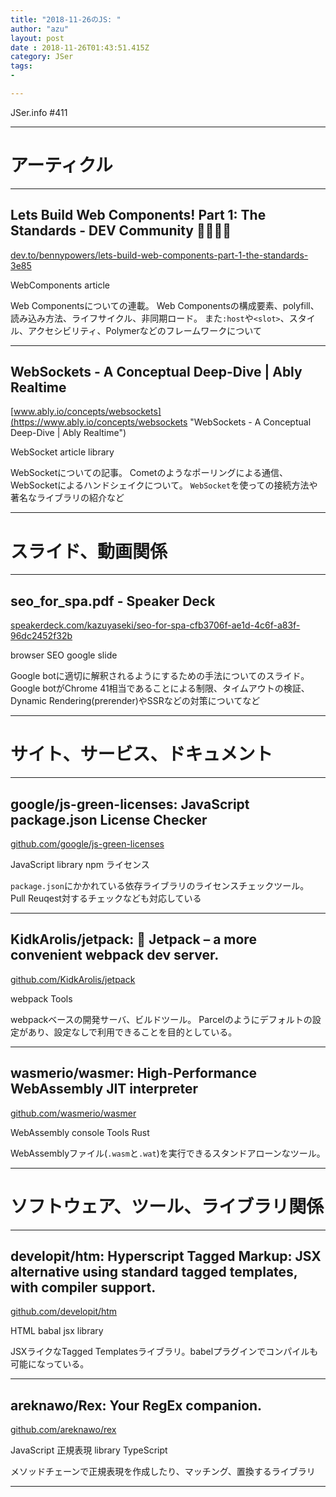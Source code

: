 ```yaml
---
title: "2018-11-26のJS: "
author: "azu"
layout: post
date : 2018-11-26T01:43:51.415Z
category: JSer
tags:
-

---
```


JSer.info #411

----

<h1 class="site-genre">アーティクル</h1>

----

## Lets Build Web Components! Part 1: The Standards - DEV Community 👩‍💻👨‍💻
[dev.to/bennypowers/lets-build-web-components-part-1-the-standards-3e85](https://dev.to/bennypowers/lets-build-web-components-part-1-the-standards-3e85 "Lets Build Web Components! Part 1: The Standards - DEV Community 👩‍💻👨‍💻")
<p class="jser-tags jser-tag-icon"><span class="jser-tag">WebComponents</span> <span class="jser-tag">article</span></p>

Web Componentsについての連載。
Web Componentsの構成要素、polyfill、読み込み方法、ライフサイクル、非同期ロード。
また`:host`や`<slot>`、スタイル、アクセシビリティ、Polymerなどのフレームワークについて


----

## WebSockets - A Conceptual Deep-Dive | Ably Realtime
[www.ably.io/concepts/websockets](https://www.ably.io/concepts/websockets "WebSockets - A Conceptual Deep-Dive | Ably Realtime")
<p class="jser-tags jser-tag-icon"><span class="jser-tag">WebSocket</span> <span class="jser-tag">article</span> <span class="jser-tag">library</span></p>

WebSocketについての記事。 Cometのようなポーリングによる通信、WebSocketによるハンドシェイクについて。 `WebSocket`を使っての接続方法や著名なライブラリの紹介など


----
<h1 class="site-genre">スライド、動画関係</h1>

----

## seo\_for\_spa.pdf - Speaker Deck
[speakerdeck.com/kazuyaseki/seo-for-spa-cfb3706f-ae1d-4c6f-a83f-96dc2452f32b](https://speakerdeck.com/kazuyaseki/seo-for-spa-cfb3706f-ae1d-4c6f-a83f-96dc2452f32b "seo\_for\_spa.pdf - Speaker Deck")
<p class="jser-tags jser-tag-icon"><span class="jser-tag">browser</span> <span class="jser-tag">SEO</span> <span class="jser-tag">google</span> <span class="jser-tag">slide</span></p>

Google botに適切に解釈されるようにするための手法についてのスライド。
Google botがChrome 41相当であることによる制限、タイムアウトの検証、Dynamic Rendering(prerender)やSSRなどの対策についてなど


----
<h1 class="site-genre">サイト、サービス、ドキュメント</h1>

----

## google/js-green-licenses: JavaScript package.json License Checker
[github.com/google/js-green-licenses](https://github.com/google/js-green-licenses "google/js-green-licenses: JavaScript package.json License Checker")
<p class="jser-tags jser-tag-icon"><span class="jser-tag">JavaScript</span> <span class="jser-tag">library</span> <span class="jser-tag">npm</span> <span class="jser-tag">ライセンス</span></p>

`package.json`にかかれている依存ライブラリのライセンスチェックツール。
Pull Reuqest対するチェックなども対応している


----

## KidkArolis/jetpack: 🚀 Jetpack – a more convenient webpack dev server.
[github.com/KidkArolis/jetpack](https://github.com/KidkArolis/jetpack "KidkArolis/jetpack: 🚀 Jetpack – a more convenient webpack dev server.")
<p class="jser-tags jser-tag-icon"><span class="jser-tag">webpack</span> <span class="jser-tag">Tools</span></p>

webpackベースの開発サーバ、ビルドツール。
Parcelのようにデフォルトの設定があり、設定なしで利用できることを目的としている。


----

## wasmerio/wasmer: High-Performance WebAssembly JIT interpreter
[github.com/wasmerio/wasmer](https://github.com/wasmerio/wasmer "wasmerio/wasmer: High-Performance WebAssembly JIT interpreter")
<p class="jser-tags jser-tag-icon"><span class="jser-tag">WebAssembly</span> <span class="jser-tag">console</span> <span class="jser-tag">Tools</span> <span class="jser-tag">Rust</span></p>

WebAssemblyファイル(`.wasm`と`.wat`)を実行できるスタンドアローンなツール。


----
<h1 class="site-genre">ソフトウェア、ツール、ライブラリ関係</h1>

----

## developit/htm: Hyperscript Tagged Markup: JSX alternative using standard tagged templates, with compiler support.
[github.com/developit/htm](https://github.com/developit/htm "developit/htm: Hyperscript Tagged Markup: JSX alternative using standard tagged templates, with compiler support.")
<p class="jser-tags jser-tag-icon"><span class="jser-tag">HTML</span> <span class="jser-tag">babal</span> <span class="jser-tag">jsx</span> <span class="jser-tag">library</span></p>

JSXライクなTagged Templatesライブラリ。babelプラグインでコンパイルも可能になっている。


----

## areknawo/Rex: Your RegEx companion.
[github.com/areknawo/rex](https://github.com/areknawo/rex "areknawo/Rex: Your RegEx companion.")
<p class="jser-tags jser-tag-icon"><span class="jser-tag">JavaScript</span> <span class="jser-tag">正規表現</span> <span class="jser-tag">library</span> <span class="jser-tag">TypeScript</span></p>

メソッドチェーンで正規表現を作成したり、マッチング、置換するライブラリ


----

